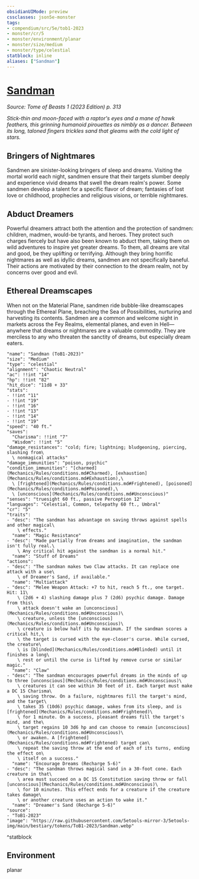 ```yaml
---
obsidianUIMode: preview
cssclasses: json5e-monster
tags:
- compendium/src/5e/tob1-2023
- monster/cr/5
- monster/environment/planar
- monster/size/medium
- monster/type/celestial
statblock: inline
aliases: ["Sandman"]
---
```

# [Sandman](Mechanics\bestiary\celestial/sandman-tob1-2023.md)
*Source: Tome of Beasts 1 (2023 Edition) p. 313*  

*Stick-thin and moon-faced with a raptor's eyes and a mane of hawk feathers, this grinning humanoid pirouettes as nimbly as a dancer. Between its long, taloned fingers trickles sand that gleams with the cold light of stars.*

## Bringers of Nightmares

Sandmen are sinister-looking bringers of sleep and dreams. Visiting the mortal world each night, sandmen ensure that their targets slumber deeply and experience vivid dreams that swell the dream realm's power. Some sandmen develop a talent for a specific flavor of dream; fantasies of lost love or childhood, prophecies and religious visions, or terrible nightmares.

## Abduct Dreamers

Powerful dreamers attract both the attention and the protection of sandmen: children, madmen, would-be tyrants, and heroes. They protect such charges fiercely but have also been known to abduct them, taking them on wild adventures to inspire yet greater dreams. To them, all dreams are vital and good, be they uplifting or terrifying. Although they bring horrific nightmares as well as idyllic dreams, sandmen are not specifically baneful. Their actions are motivated by their connection to the dream realm, not by concerns over good and evil.

## Ethereal Dreamscapes

When not on the Material Plane, sandmen ride bubble-like dreamscapes through the Ethereal Plane, breaching the Sea of Possibilities, nurturing and harvesting its contents. Sandmen are a common and welcome sight in markets across the Fey Realms, elemental planes, and even in Hell—anywhere that dreams or nightmares are a valuable commodity. They are merciless to any who threaten the sanctity of dreams, but especially dream eaters.

```statblock
"name": "Sandman (ToB1-2023)"
"size": "Medium"
"type": "celestial"
"alignment": "Chaotic Neutral"
"ac": !!int "14"
"hp": !!int "82"
"hit_dice": "11d8 + 33"
"stats":
- !!int "11"
- !!int "19"
- !!int "16"
- !!int "13"
- !!int "14"
- !!int "19"
"speed": "40 ft."
"saves":
  "Charisma": !!int "7"
  "Wisdom": !!int "5"
"damage_resistances": "cold; fire; lightning; bludgeoning, piercing, slashing from\
  \ nonmagical attacks"
"damage_immunities": "poison, psychic"
"condition_immunities": "[charmed](Mechanics/Rules/conditions.md#Charmed), [exhaustion](Mechanics/Rules/conditions.md#Exhaustion),\
  \ [frightened](Mechanics/Rules/conditions.md#Frightened), [poisoned](Mechanics/Rules/conditions.md#Poisoned),\
  \ [unconscious](Mechanics/Rules/conditions.md#Unconscious)"
"senses": "truesight 60 ft., passive Perception 12"
"languages": "Celestial, Common, telepathy 60 ft., Umbral"
"cr": "5"
"traits":
- "desc": "The sandman has advantage on saving throws against spells and other magical\
    \ effects."
  "name": "Magic Resistance"
- "desc": "Made partially from dreams and imagination, the sandman isn't fully real.\
    \ Any critical hit against the sandman is a normal hit."
  "name": "Stuff of Dreams"
"actions":
- "desc": "The sandman makes two Claw attacks. It can replace one attack with a use\
    \ of Dreamer's Sand, if available."
  "name": "Multiattack"
- "desc": "Melee Weapon Attack: +7 to hit, reach 5 ft., one target. Hit: 11\
    \ (2d6 + 4) slashing damage plus 7 (2d6) psychic damage. Damage from this\
    \ attack doesn't wake an [unconscious](Mechanics/Rules/conditions.md#Unconscious)\
    \ creature, unless the [unconscious](Mechanics/Rules/conditions.md#Unconscious)\
    \ creature is below half its hp maximum. If the sandman scores a critical hit,\
    \ the target is cursed with the eye-closer's curse. While cursed, the creature\
    \ is [blinded](Mechanics/Rules/conditions.md#Blinded) until it finishes a long\
    \ rest or until the curse is lifted by remove curse or similar magic."
  "name": "Claw"
- "desc": "The sandman encourages powerful dreams in the minds of up to three [unconscious](Mechanics/Rules/conditions.md#Unconscious)\
    \ creatures it can see within 30 feet of it. Each target must make a DC 15 Charisma\
    \ saving throw. On a failure, nightmares fill the target's mind, and the target\
    \ takes 35 (10d6) psychic damage, wakes from its sleep, and is [frightened](Mechanics/Rules/conditions.md#Frightened)\
    \ for 1 minute. On a success, pleasant dreams fill the target's mind, and the\
    \ target regains 10 3d6 hp and can choose to remain [unconscious](Mechanics/Rules/conditions.md#Unconscious)\
    \ or awaken. A [frightened](Mechanics/Rules/conditions.md#Frightened) target can\
    \ repeat the saving throw at the end of each of its turns, ending the effect on\
    \ itself on a success."
  "name": "Encourage Dreams (Recharge 5-6)"
- "desc": "The sandman throws magical sand in a 30-foot cone. Each creature in that\
    \ area must succeed on a DC 15 Constitution saving throw or fall [unconscious](Mechanics/Rules/conditions.md#Unconscious)\
    \ for 10 minutes. This effect ends for a creature if the creature takes damage\
    \ or another creature uses an action to wake it."
  "name": "Dreamer's Sand (Recharge 5-6)"
"source":
- "ToB1-2023"
"image": "https://raw.githubusercontent.com/5etools-mirror-3/5etools-img/main/bestiary/tokens/ToB1-2023/Sandman.webp"
```
^statblock

## Environment

planar